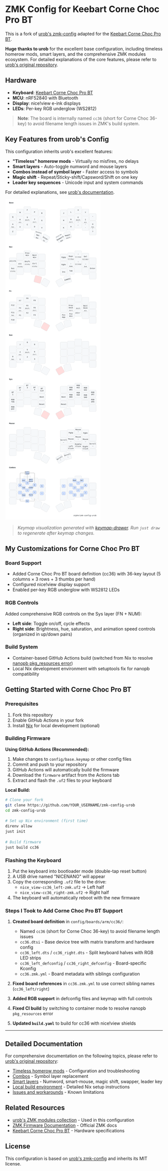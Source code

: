 # ZMK Config for Keebart Corne Choc Pro BT

This is a fork of [urob's zmk-config](https://github.com/urob/zmk-config) adapted for the [Keebart Corne Choc Pro BT](https://www.keebart.com/products/corne-wireless).

**Huge thanks to urob** for the excellent base configuration, including timeless homerow mods, smart layers, and the comprehensive ZMK modules ecosystem. For detailed explanations of the core features, please refer to [urob's original repository](https://github.com/urob/zmk-config).

## Hardware

- **Keyboard**: [Keebart Corne Choc Pro BT](https://www.keebart.com/products/corne-wireless)
- **MCU**: nRF52840 with Bluetooth
- **Display**: nice!view e-ink displays
- **LEDs**: Per-key RGB underglow (WS2812)

> **Note**: The board is internally named `cc36` (short for Corne Choc 36-key) to avoid filename length issues in ZMK's build system.

## Key Features from urob's Config

This configuration inherits urob's excellent features:
- **"Timeless" homerow mods** - Virtually no misfires, no delays
- **Smart layers** - Auto-toggle numword and mouse layers
- **Combos instead of symbol layer** - Faster access to symbols
- **Magic shift** - Repeat/Sticky-shift/Capsword/Shift on one key
- **Leader key sequences** - Unicode input and system commands

For detailed explanations, see [urob's documentation](https://github.com/urob/zmk-config#highlights).

![Keymap](draw/base.svg)

> *Keymap visualization generated with [keymap-drawer](https://github.com/caksoylar/keymap-drawer). Run `just draw` to regenerate after keymap changes.*

## My Customizations for Corne Choc Pro BT

### Board Support
- Added Corne Choc Pro BT board definition (cc36) with 36-key layout (5 columns × 3 rows + 3 thumbs per hand)
- Configured nice!view display support
- Enabled per-key RGB underglow with WS2812 LEDs

### RGB Controls
Added comprehensive RGB controls on the Sys layer (FN + NUM):
- **Left side**: Toggle on/off, cycle effects
- **Right side**: Brightness, hue, saturation, and animation speed controls (organized in up/down pairs)

### Build System
- Container-based GitHub Actions build (switched from Nix to resolve [nanopb pkg_resources error](https://github.com/urob/zmk-actions/issues/11))
- Local Nix development environment with setuptools fix for nanopb compatibility

## Getting Started with Corne Choc Pro BT

### Prerequisites
1. Fork this repository
2. Enable GitHub Actions in your fork
3. Install [Nix](https://nixos.org/download.html) for local development (optional)

### Building Firmware

**Using GitHub Actions (Recommended):**
1. Make changes to `config/base.keymap` or other config files
2. Commit and push to your repository
3. GitHub Actions will automatically build the firmware
4. Download the `firmware` artifact from the Actions tab
5. Extract and flash the `.uf2` files to your keyboard

**Local Build:**
```bash
# Clone your fork
git clone https://github.com/YOUR_USERNAME/zmk-config-urob
cd zmk-config-urob

# Set up Nix environment (first time)
direnv allow
just init

# Build firmware
just build cc36
```

### Flashing the Keyboard
1. Put the keyboard into bootloader mode (double-tap reset button)
2. A USB drive named "NICENANO" will appear
3. Copy the corresponding `.uf2` file to the drive:
   - `nice_view-cc36_left-zmk.uf2` → Left half
   - `nice_view-cc36_right-zmk.uf2` → Right half
4. The keyboard will automatically reboot with the new firmware

### Steps I Took to Add Corne Choc Pro BT Support

1. **Created board definition** in `config/boards/arm/cc36/`:
   - Named `cc36` (short for Corne Choc 36-key) to avoid filename length issues
   - `cc36.dtsi` - Base device tree with matrix transform and hardware config
   - `cc36_left.dts` / `cc36_right.dts` - Split keyboard halves with RGB LED strips
   - `cc36_left_defconfig` / `cc36_right_defconfig` - Board-specific Kconfig
   - `cc36.zmk.yml` - Board metadata with siblings configuration

2. **Fixed board references** in `cc36.zmk.yml` to use correct sibling names (`cc36_left/right`)

3. **Added RGB support** in defconfig files and keymap with full controls

4. **Fixed CI build** by switching to container mode to resolve nanopb `pkg_resources` error

5. **Updated `build.yaml`** to build for cc36 with nice!view shields

---

## Detailed Documentation

For comprehensive documentation on the following topics, please refer to [urob's original repository](https://github.com/urob/zmk-config):

- [Timeless homerow mods](https://github.com/urob/zmk-config#timeless-homerow-mods) - Configuration and troubleshooting
- [Combos](https://github.com/urob/zmk-config#using-combos-instead-of-a-symbol-layer) - Symbol layer replacement
- [Smart layers](https://github.com/urob/zmk-config#smart-layers-and-other-gimmicks) - Numword, smart-mouse, magic shift, swapper, leader key
- [Local build environment](https://github.com/urob/zmk-config#local-build-environment) - Detailed Nix setup instructions
- [Issues and workarounds](https://github.com/urob/zmk-config#issues-and-workarounds) - Known limitations

## Related Resources

- [urob's ZMK modules collection](https://github.com/search?q=topic%3Azmk-module+fork%3Atrue+owner%3Aurob+&type=repositories) - Used in this configuration
- [ZMK Firmware Documentation](https://zmk.dev/) - Official ZMK docs
- [Keebart Corne Choc Pro BT](https://www.keebart.com/products/corne-wireless) - Hardware specifications

## License

This configuration is based on [urob's zmk-config](https://github.com/urob/zmk-config) and inherits its MIT license.

